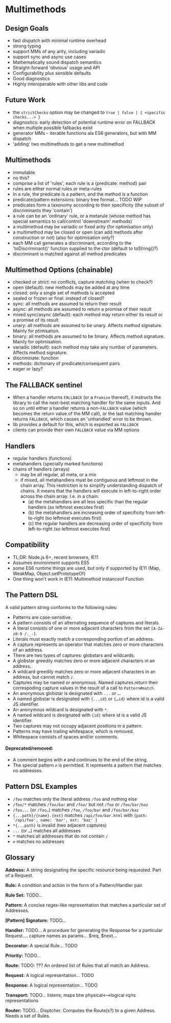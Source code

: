 # Multimethods


## Design Goals
- fast dispatch with minimal runtime overhead
- strong typing
- support MMs of any arity, including variadic
- support sync and async use cases
- Mathematically sound dispatch semantics
- Straight-forward 'obvious' usage and API
- Configurability plus sensible defaults
- Good diagnostics
- Highly interoperable with other libs and code


## Future Work
- the `strictChecks` option may be changed to `true | false | { <specific checks...> }`
- diagnostics: early detection of potential runtime error on FALLBACK when multiple possible fallbacks exist
- generator MMs - iterable functions ala ES6 generators, but with MM dispatch
- 'adding' two multimethods to get a new multimethod


## Multimethods
- immutable
- no this?
- comprise a list of 'rules', each rule is a {predicate: method} pair
- rules are either normal rules or meta-rules
- In a rule, the predicate is a pattern, and the method is a function
- predicate/pattern extensions: binary tree format... TODO WIP
- predicates form a taxonomy according to their specificity (the subset of discriminants they 'contain')
- a rule can be an 'ordinary' rule, or a metarule (whose method has special semantics to call/control 'downstream' methods)
- a multimethod may be variadic or fixed arity (for optimisation only)
- a multimethod may be closed or open (can add methods after construction or not) (also for optimisation only?)
- each MM call generates a discriminant, according to the 'toDiscriminant()' function supplied to the ctor (default to toString()?)
- discriminant is matched against all method predicates


## Multimethod Options (chainable)
- checked or strict: no conflicts, capture matching (when to check?)
- open (default): new methods may be added at any time
- closed: only a single set of methods is accepted
- sealed or frozen or final: instead of closed?
- sync: all methods are assumed to return their result
- async: all methods are assumed to return a promise of their result
- mixed sync/async (default): each method may return either its result or a promise of its result
- unary: all methods are assumed to be unary. Affects method signature. Mainly for ptimisation.
- binary: all methods are assumed to be binary. Affects method signature. Mainly for optimisation.
- variadic (default): each method may take any number of parameters. Affects method signature.
- discriminate: function
- methods: dictionary of predicate/consequent pairs
- eager or lazy?


## The FALLBACK sentinel
- When a handler returns `FALLBACK` (or a `Promise` thereof), it instructs the library to call the next-best matching handler for the same inputs. And so on until either a handler returns a non-`FALLBACK` value (which becomes the return value of the MM call), or the last matching handler returns `FALLBACK`, which causes an 'unhandled' error to be thrown.
- lib provides a default for this, which is exported as `FALLBACK`
- clients can provide their own `FALLBACK` value via MM options


## Handlers
- regular handlers (functions)
- metahandlers (specially marked functions)
- chains of handlers (arrays)
  - may be all regular, all meta, or a mix
  - if mixed, all metahandlers must be contiguous and leftmost in the chain array. This restriction is to simplify understanding dispatch of chains. It means that the handlers will execute in left-to-right order across the chain array. I.e. in a chain:
    - (a) the metahandlers are all less specific than the regular handlers (so leftmost executes first)
    - (b) the metahandlers are increasing order of specificity from left-to-right (so leftmost executes first)
    - (c) the regular handlers are decreasing order of specificity from left-to-right (so leftmost executes first)


## Compatibility
- TL;DR: Node.js 6+, recent browsers, IE11
- Assumes environment supports ES5
- some ES6 runtime things are used, but only if supported by IE11 (Map, WeakMap, Object.setPrototypeOf)
- One thing won't work in IE11: Multimethod instanceof Function 



## The Pattern DSL

A valid pattern string conforms to the following rules:
- Patterns are case-sensitive.
- A pattern consists of an alternating sequence of captures and literals.
- A literal consists of one or more adjacent characters from the set `[A-Za-z0-9 /._-]`.
- Literals must exactly match a corresponding portion of an address.
- A capture represents an operator that matches zero or more characters of an address.
- There are two types of captures: globstars and wildcards.
- A globstar greedily matches zero or more adjacent characters in an address.
- A wildcard greedily matches zero or more adjacent characters in an address, but cannot match `/`.
- Captures may be named or anonymous. Named captures return their correspoding capture values in the result of a call to `Pattern#match`.
- An anonymous globstar is designated with `...` or `…`.
- A named globstar is designated with `{...id}` or `{…id}` where id is a valid JS identifier.
- An anonymous wildcard is designated with `*`.
- A named wildcard is designated with `{id}` where id is a valid JS identifier.
- Two captures may not occupy adjacent positions in a pattern.
- Patterns may have trailing whitespace, which is removed.
- Whitespace consists of spaces and/or comments.
#### Deprecated/removed:
- A comment begins with `#` and continues to the end of the string.
- The special pattern `∅` is permitted. It represents a pattern that matches no addresses.


## Pattern DSL Examples

- `/foo` matches only the literal address `/foo` and nothing else
- `/foo/*` matches `/foo/bar` and `/foo/` but not `/foo` or `/foo/bar/baz`
- `/foo...` (or `/foo…`) matches `/foo`, `/foo/bar` and `/foo/bar/baz`
- `{...path}/{name}.{ext}` matches `/api/foo/bar.html` with `{path: '/api/foo', name: 'bar', ext: 'baz' }`
- `*{...path}` is invalid (two adjacent captures)
- `...` (or `…`) matches all addresses
- `*` matches all addresses that do not contain `/`
- `∅` matches no addresses


## Glossary

**Address:** A string designating the specific resource being requested. Part of a Request.

**Rule:** A condition and action in the form of a Pattern/Handler pair.

**Rule Set:** TODO...

**Pattern:** A concise regex-like representation that matches a particular set of Addresses.

**[Pattern] Signature:** TODO...

**Handler:** TODO... A procedure for generating the Response for a particular Request.... capture names as params... $req, $next...

**Decorator:** A special Rule... TODO

**Priority:** TODO...

**Route:** TODO: ??? An ordered list of Rules that all match an Address.

**Request:** A logical representation... TODO

**Response:** A logical representation... TODO

**Transport:** TODO... listens; maps btw physical<-->logical rq/rs representations

**Router:** TODO... Disptcher. Computes the Route(s?) to a given Address. Needs a set of Rules.

